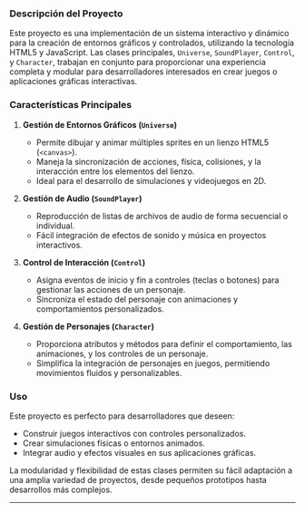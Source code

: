 ### Descripción del Proyecto

Este proyecto es una implementación de un sistema interactivo y dinámico para la creación de entornos gráficos y controlados, utilizando la tecnología HTML5 y JavaScript. Las clases principales, `Universe`, `SoundPlayer`, `Control`, y `Character`, trabajan en conjunto para proporcionar una experiencia completa y modular para desarrolladores interesados en crear juegos o aplicaciones gráficas interactivas.

### Características Principales

1. **Gestión de Entornos Gráficos (`Universe`)**  
   - Permite dibujar y animar múltiples sprites en un lienzo HTML5 (`<canvas>`).  
   - Maneja la sincronización de acciones, física, colisiones, y la interacción entre los elementos del lienzo.  
   - Ideal para el desarrollo de simulaciones y videojuegos en 2D.

2. **Gestión de Audio (`SoundPlayer`)**  
   - Reproducción de listas de archivos de audio de forma secuencial o individual.  
   - Fácil integración de efectos de sonido y música en proyectos interactivos.

3. **Control de Interacción (`Control`)**  
   - Asigna eventos de inicio y fin a controles (teclas o botones) para gestionar las acciones de un personaje.  
   - Sincroniza el estado del personaje con animaciones y comportamientos personalizados.

4. **Gestión de Personajes (`Character`)**  
   - Proporciona atributos y métodos para definir el comportamiento, las animaciones, y los controles de un personaje.  
   - Simplifica la integración de personajes en juegos, permitiendo movimientos fluidos y personalizables.

### Uso
Este proyecto es perfecto para desarrolladores que deseen:
- Construir juegos interactivos con controles personalizados.  
- Crear simulaciones físicas o entornos animados.  
- Integrar audio y efectos visuales en sus aplicaciones gráficas.

La modularidad y flexibilidad de estas clases permiten su fácil adaptación a una amplia variedad de proyectos, desde pequeños prototipos hasta desarrollos más complejos.

---

